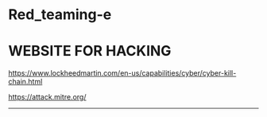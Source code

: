# Red_teaming-e

# WEBSITE FOR HACKING 

https://www.lockheedmartin.com/en-us/capabilities/cyber/cyber-kill-chain.html

https://attack.mitre.org/


------------------------------------------------------------------------------------------------------------------------
